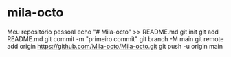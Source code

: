 # mila-octo
Meu repositório pessoal
echo "# Mila-octo" >> README.md 
git init 
git add README.md 
git commit -m "primeiro commit" 
git branch -M main 
git remote add origin https://github.com/Mila-octo/Mila-octo.git
 git push -u origin main
